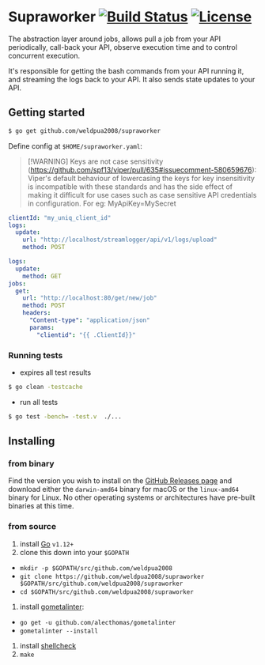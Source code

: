 # Supraworker [![Build Status](https://travis-ci.org/weldpua2008/supraworker.svg?branch=master)](https://travis-ci.org/weldpua2008/supraworker) [![License](https://img.shields.io/badge/License-Apache%202.0-blue.svg)](https://opensource.org/licenses/Apache-2.0)

The abstraction layer around jobs, allows pull a job from your API periodically, call-back your API, observe execution time and to control concurrent execution.

It's responsible for getting the bash commands from your API running it, and streaming the logs back to your API. It also sends state updates to your API.

## Getting started

```bash
$ go get github.com/weldpua2008/supraworker
```

Define config at `$HOME/supraworker.yaml`:

>[!WARNING] Keys are not case sensitivity (https://github.com/spf13/viper/pull/635#issuecomment-580659676):
> Viper's default behaviour of lowercasing the keys for key insensitivity is incompatible
> with these standards and has the side effect of making it difficult for
> use cases such as case sensitive API credentials in configuration.
> For eg: MyApiKey=MySecret


```yaml
clientId: "my_uniq_client_id"
logs:
  update:
    url: "http://localhost/streamlogger/api/v1/logs/upload"
    method: POST

logs:
  update:
    method: GET
jobs:
  get:
    url: "http://localhost:80/get/new/job"
    method: POST
    headers:
      "Content-type": "application/json"
      params:
        "clientid": "{{ .ClientId}}"

```



### Running tests

*  expires all test results

```bash
$ go clean -testcache
```
* run all tests

```bash
$ go test -bench= -test.v  ./...
```

## Installing

### from binary

Find the version you wish to install on the [GitHub Releases
page](https://github.com/weldpua2008/supraworker/releases) and download either the
`darwin-amd64` binary for macOS or the `linux-amd64` binary for Linux. No other
operating systems or architectures have pre-built binaries at this time.

### from source

1. install [Go](http://golang.org) `v1.12+`
1. clone this down into your `$GOPATH`
  * `mkdir -p $GOPATH/src/github.com/weldpua2008`
  * `git clone https://github.com/weldpua2008/supraworker $GOPATH/src/github.com/weldpua2008/supraworker`
  * `cd $GOPATH/src/github.com/weldpua2008/supraworker`
1. install [gometalinter](https://github.com/alecthomas/gometalinter):
  * `go get -u github.com/alecthomas/gometalinter`
  * `gometalinter --install`
1. install [shellcheck](https://github.com/koalaman/shellcheck)
1. `make`
